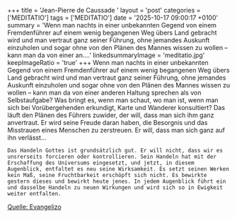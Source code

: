 +++
title = 'Jean-Pierre de Caussade  '
layout = 'post'
categories = ['MEDITATIO']
tags = ['MEDITATIO']
date = '2025-10-17 09:00:17 +0100'
summary = 'Wenn man nachts in einer unbekannten Gegend von einem Fremdenführer auf einem wenig begangenen Weg übers Land gebracht wird und man vertraut ganz seiner Führung, ohne jemandes Auskunft einzuholen und sogar ohne von den Plänen des Mannes wissen zu wollen – kann man da von einer an....'
linkedsummaryImage = 'meditatio.jpg'
keepImageRatio = 'true'
+++
    Wenn man nachts in einer unbekannten Gegend von einem Fremdenführer auf einem wenig begangenen Weg übers Land gebracht wird und man vertraut ganz seiner Führung, ohne jemandes Auskunft einzuholen und sogar ohne von den Plänen des Mannes wissen zu wollen – kann man da von einer anderen Haltung sprechen als von Selbstaufgabe? Was bringt es, wenn man schaut, wo man ist, wenn man sich bei Vorübergehenden erkundigt, Karte und Wanderer konsultiert? Das läuft den Plänen des Führers zuwider, der will, dass man sich ihm ganz anvertraut.<!--more--> Er wird seine Freude daran haben, die  Besorgnis und das Misstrauen eines Menschen zu zerstreuen. Er will, dass man sich ganz auf ihn verlässt...

    Das Handeln Gottes ist grundsätzlich gut. Er will nicht, dass wir es unsrerseits forcieren oder kontrollieren. Sein Handeln hat mit der Erschaffung des Universums eingesetzt, und jetzt, in diesem Augenblick, entfaltet es neu seine Wirksamkeit. Es setzt seinen Werken kein Maß, seine Fruchtbarkeit erschöpft sich nicht. Es bewirkte gestern dieses und bewirkt heute jenes. In jedem Augenblick führt ein und dasselbe Handeln zu neuen Wirkungen und wird sich so in Ewigkeit weiter entfalten.


[Quelle: Evangelizo](https://evangeliumtagfuertag.org/DE/gospel)

